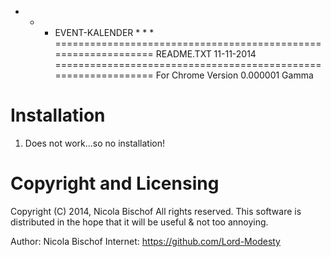 * * * EVENT-KALENDER * * *
===============================================================
README.TXT         	11-11-2014
===============================================================
 For Chrome
 Version 0.000001 Gamma

Installation
=======================
 1) Does not work...so no installation!

Copyright and Licensing
=======================
 Copyright (C) 2014, Nicola Bischof  All rights reserved.
 This software is distributed in the hope that it will be useful & not too annoying.

 Author: Nicola Bischof
 Internet: https://github.com/Lord-Modesty


